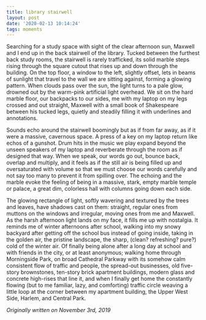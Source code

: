 ```yaml
---
title: library stairwell
layout: post
date: '2020-02-13 10:14:24'
tags: moments
---
```


Searching for a study space with sight of the clear afternoon sun, Maxwell and I end up in the back stairwell of the library. Tucked between the furthest back study rooms, the stairwell is rarely trafficked, its solid marble steps rising through the square cutout that rises up and down through the building. On the top floor, a window to the left, slightly offset, lets in beams of sunlight that travel to the wall we are sitting against, forming a glowing pattern. When clouds pass over the sun, the light turns to a pale glow, drowned out by the warm-pink artificial light overhead. We sit on the hard marble floor, our backpacks to our sides, me with my laptop on my legs crossed and out straight, Maxwell with a small book of Shakespeare between his tucked legs, quietly and steadily filling it with underlines and annotations.

Sounds echo around the stairwell boomingly but as if from far away, as if it were a massive, cavernous space. A press of a key on my laptop return like echos of a gunshot. Drum hits in the music we play expand beyond the unseen speakers of my laptop and reverberate through the room as if designed that way. When we speak, our words go out, bounce back, overlap and multiply, and it feels as if the still air is being filled up and oversaturated with volume so that we must choose our words carefully and not say too many to prevent it from spilling over. The echoing and the marble evoke the feeling of being in a massive, stark, empty marble temple or palace, a great dim, colorless hall with columns going down each side.

The glowing rectangle of light, softly wavering and textured by the trees and leaves, have shadows cast on them: straight, regular ones from muttons on the windows and irregular, moving ones from me and Maxwell. As the harsh afternoon light lands on my face, it fills me up with nostalgia. It reminds me of winter afternoons after school, walking into my snowy backyard after getting off the school bus instead of going inside, taking in the golden air, the pristine landscape, the sharp, (clean? refreshing? pure?) cold of the winter air. Of finally being alone after a long day at school and with friends in the city, or at least anonymous; walking home through Morningside Park, on broad Cathedral Parkway with its somehow calm consistent flow of traffic and people, the spread-out businesses, old five-story brownstones, ten-story brick apartment buildings, modern glass and concrete high-rises that line it, and when I finally get home the constantly flowing (but to me familiar, lazy, and comforting) traffic circle weaving a little loop at the corner between my apartment building, the Upper West Side, Harlem, and Central Park.

*Originally written on November 3rd, 2019*